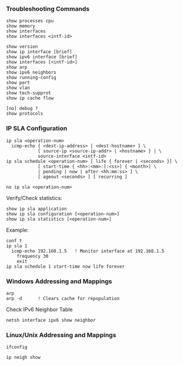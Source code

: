 ### Troubleshooting Commands

```
show processes cpu
show memory
show interfaces
show interfaces <intf-id>

show version
show ip interface [brief]
show ipv6 interface [brief]
show interfaces [<intf-id>]
show arp
show ipv6 neighbors
show running-config
show port
show vlan
show tech-supprot
show ip cache flow

[no] debug ?
show protocols
```

### IP SLA Configuration

```
ip sla <operation-num>
  icmp-echo { <dest-ip-address> | <dest-hostname> } \
            [ source-ip <source-ip-addr> | <hostname> } | \
            source-interface <intf-id>
ip sla schedule <operation-num> [ life { forever | <seconds> }] \
            [ start-time { <hh>:<mm>:[:<ss>] { <month>] \
            | pending | now | after <hh:mm:ss> ] \
            [ ageout <seconds> ] [ recurring ]

no ip sla <operation-num>
```

Verify/Check statistics:

```
show ip sla application
show ip sla configuration [<operation-num>]
show ip sla statistics [<operation-num>]
```

Example:

```
conf t
ip sla 1
  icmp-echo 192.168.1.5   ! Monitor interface at 192.168.1.5
    frequency 30
    exit
ip sla schedule 1 start-time now life forever
```

### Windows Addressing and Mappings

```
arp
arp -d      ! Clears cache for repopulation
```

Check IPv6 Neighbor Table

```
netsh interface ipv6 show neighbor
```

### Linux/Unix Addressing and Mappings

```
ifconfig

ip neigh show
```
